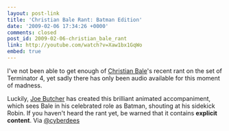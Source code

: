 ```yaml
---
layout: post-link
title: 'Christian Bale Rant: Batman Edition'
date: '2009-02-06 17:34:26 +0000'
comments: closed
post_id: 2009-02-06-christian_bale_rant
link: http://youtube.com/watch?v=Xaw1bx1GqWo
embed: true
---
```

I've not been able to get enough of [Christian Bale][1]'s recent rant on the set of Terminator 4, yet sadly there has only been audio available for this moment of madness.

Luckily, [Joe Butcher][2] has created this brilliant animated accompaniment, which sees Bale in his celebrated role as Batman, shouting at his sidekick Robin. If you haven't heard the rant yet, be warned that it contains **explicit content**. Via [@cyberdees][3]

[1]: http://www.imdb.com/name/nm0000288/
[2]: http://www.purplegerbil.com/
[3]: http://twitter.com/cyberdees/status/1186703704